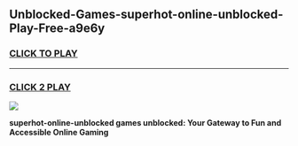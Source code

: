 
## Unblocked-Games-superhot-online-unblocked-Play-Free-a9e6y
<h3>
<a href="https://premium76.site?title=superhot-online-unblocked&ref=21A">CLICK TO PLAY</a></h3>
<hr>

<h3>
<a href="https://premium76.site?title=superhot-online-unblocked&ref=21A">CLICK 2 PLAY</a>
  
</h3>

<a href="https://premium76.site?title=superhot-online-unblocked&ref=21A"><img src="https://clearcache.store/games.png"></a>


**superhot-online-unblocked games unblocked: Your Gateway to Fun and Accessible Online Gaming**
